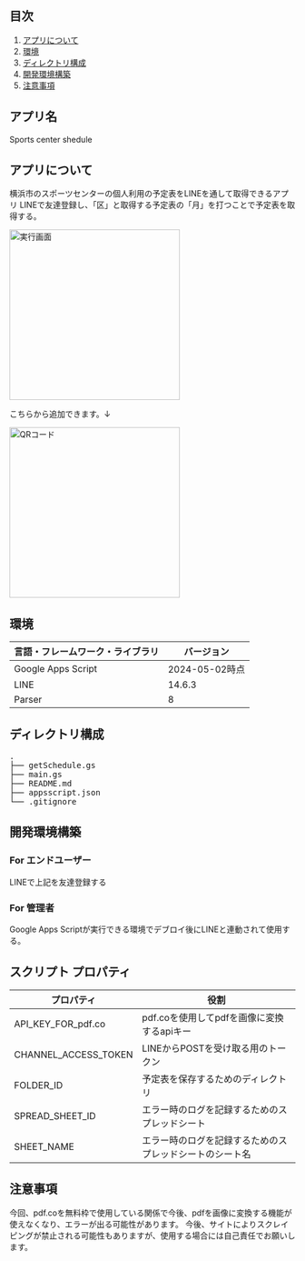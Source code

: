 ## 目次
1. [アプリについて](#アプリについて)
2. [環境](#環境)
3. [ディレクトリ構成](#ディレクトリ構成)
4. [開発環境構築](開発環境構築)
5. [注意事項](注意事項)

## アプリ名
  Sports center shedule
## アプリについて
横浜市のスポーツセンターの個人利用の予定表をLINEを通して取得できるアプリ
LINEで友達登録し、「区」と取得する予定表の「月」を打つことで予定表を取得する。
<!--[実行画面]() -->
<img src="https://i.gyazo.com/b0bfd9f7b72a3f482d6fc8d10fc64be9.jpg" width="300" alt = "実行画面">

こちらから追加できます。↓

<img src="https://i.gyazo.com/3587dad2fefc664c860ef8bfe768541a.jpg" width="300" alt = "QRコード">

## 環境
|言語・フレームワーク・ライブラリ|バージョン|
|--|--|
|Google Apps Script | 2024-05-02時点|
|LINE|14.6.3|
|Parser|8|

## ディレクトリ構成
<pre>
.
├── getSchedule.gs
├── main.gs
├── README.md
├── appsscript.json
└── .gitignore
</pre>

## 開発環境構築
### For エンドユーザー
LINEで上記を友達登録する
### For 管理者
Google Apps Scriptが実行できる環境でデブロイ後にLINEと連動されて使用する。

## スクリプト プロパティ
|プロパティ|役割|
|--|--|
|API_KEY_FOR_pdf.co|pdf.coを使用してpdfを画像に変換するapiキー|
|CHANNEL_ACCESS_TOKEN|LINEからPOSTを受け取る用のトークン|
|FOLDER_ID|予定表を保存するためのディレクトリ|
|SPREAD_SHEET_ID|エラー時のログを記録するためのスプレッドシート|
|SHEET_NAME|エラー時のログを記録するためのスプレッドシートのシート名|

## 注意事項
今回、pdf.coを無料枠で使用している関係で今後、pdfを画像に変換する機能が使えなくなり、エラーが出る可能性があります。
今後、サイトによりスクレイピングが禁止される可能性もありますが、使用する場合には自己責任でお願いします。

